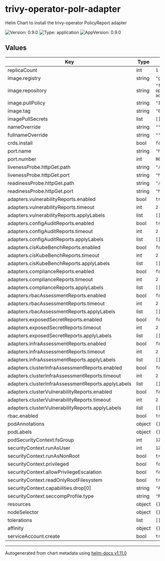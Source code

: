 # trivy-operator-polr-adapter

Helm Chart to install the trivy-operator PolicyReport adapter

![Version: 0.9.0](https://img.shields.io/badge/Version-0.9.0-informational?style=flat-square) ![Type: application](https://img.shields.io/badge/Type-application-informational?style=flat-square) ![AppVersion: 0.9.0](https://img.shields.io/badge/AppVersion-0.9.0-informational?style=flat-square)

## Values

| Key | Type | Default | Description |
|-----|------|---------|-------------|
| replicaCount | int | `1` |  |
| image.registry | string | `"ghcr.io"` |  |
| image.repository | string | `"fjogeleit/trivy-operator-polr-adapter"` |  |
| image.pullPolicy | string | `"IfNotPresent"` |  |
| image.tag | string | `"0.9.0"` |  |
| imagePullSecrets | list | `[]` |  |
| nameOverride | string | `""` |  |
| fullnameOverride | string | `""` |  |
| crds.install | bool | `false` |  |
| port.name | string | `"http"` |  |
| port.number | int | `8080` |  |
| livenessProbe.httpGet.path | string | `"/ready"` |  |
| livenessProbe.httpGet.port | string | `"http"` |  |
| readinessProbe.httpGet.path | string | `"/healthz"` |  |
| readinessProbe.httpGet.port | string | `"http"` |  |
| adapters.vulnerabilityReports.enabled | bool | `true` |  |
| adapters.vulnerabilityReports.timeout | int | `2` |  |
| adapters.vulnerabilityReports.applyLabels | list | `[]` |  |
| adapters.configAuditReports.enabled | bool | `true` |  |
| adapters.configAuditReports.timeout | int | `2` |  |
| adapters.configAuditReports.applyLabels | list | `[]` |  |
| adapters.cisKubeBenchReports.enabled | bool | `false` |  |
| adapters.cisKubeBenchReports.timeout | int | `2` |  |
| adapters.cisKubeBenchReports.applyLabels | list | `[]` |  |
| adapters.complianceReports.enabled | bool | `false` |  |
| adapters.complianceReports.timeout | int | `2` |  |
| adapters.complianceReports.applyLabels | list | `[]` |  |
| adapters.rbacAssessmentReports.enabled | bool | `false` |  |
| adapters.rbacAssessmentReports.timeout | int | `2` |  |
| adapters.rbacAssessmentReports.applyLabels | list | `[]` |  |
| adapters.exposedSecretReports.enabled | bool | `false` |  |
| adapters.exposedSecretReports.timeout | int | `2` |  |
| adapters.exposedSecretReports.applyLabels | list | `[]` |  |
| adapters.infraAssessmentReports.enabled | bool | `false` |  |
| adapters.infraAssessmentReports.timeout | int | `2` |  |
| adapters.infraAssessmentReports.applyLabels | list | `[]` |  |
| adapters.clusterInfraAssessmentReports.enabled | bool | `false` |  |
| adapters.clusterInfraAssessmentReports.timeout | int | `2` |  |
| adapters.clusterInfraAssessmentReports.applyLabels | list | `[]` |  |
| adapters.clusterVulnerabilityReports.enabled | bool | `false` |  |
| adapters.clusterVulnerabilityReports.timeout | int | `2` |  |
| adapters.clusterVulnerabilityReports.applyLabels | list | `[]` |  |
| rbac.enabled | bool | `true` |  |
| podAnnotations | object | `{}` |  |
| podLabels | object | `{}` |  |
| podSecurityContext.fsGroup | int | `1234` |  |
| securityContext.runAsUser | int | `1234` |  |
| securityContext.runAsNonRoot | bool | `true` |  |
| securityContext.privileged | bool | `false` |  |
| securityContext.allowPrivilegeEscalation | bool | `false` |  |
| securityContext.readOnlyRootFilesystem | bool | `true` |  |
| securityContext.capabilities.drop[0] | string | `"ALL"` |  |
| securityContext.seccompProfile.type | string | `"RuntimeDefault"` |  |
| resources | object | `{}` |  |
| nodeSelector | object | `{}` |  |
| tolerations | list | `[]` |  |
| affinity | object | `{}` |  |
| serviceAccount.create | bool | `true` |  |

----------------------------------------------
Autogenerated from chart metadata using [helm-docs v1.11.0](https://github.com/norwoodj/helm-docs/releases/v1.11.0)